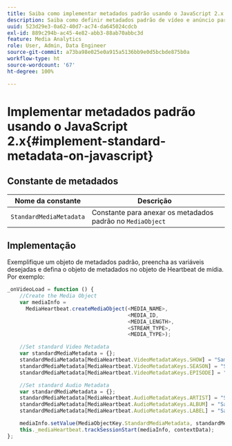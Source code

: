 ```yaml
---
title: Saiba como implementar metadados padrão usando o JavaScript 2.x
description: Saiba como definir metadados padrão de vídeo e anúncio para serem enviados com chamadas de rastreamento em aplicativos de navegador (JS 2.x).
uuid: 523d29e3-0a62-40d7-ac74-da645024cdcb
exl-id: 889c294b-ac45-4e82-abb3-88ab70abbc3d
feature: Media Analytics
role: User, Admin, Data Engineer
source-git-commit: a73ba98e025e0a915a5136bb9e0d5bcbde875b0a
workflow-type: ht
source-wordcount: '67'
ht-degree: 100%

---
```


# Implementar metadados padrão usando o JavaScript 2.x{#implement-standard-metadata-on-javascript}

## Constante de metadados

| Nome da constante | Descrição   |
| --- | --- |
| `StandardMediaMetadata` | Constante para anexar os metadados padrão no `MediaObject` |

## Implementação

Exemplifique um objeto de metadados padrão, preencha as variáveis desejadas e defina o objeto de metadados no objeto de Heartbeat de mídia. Por exemplo:

```js
_onVideoLoad = function () {
    //Create the Media Object   
    var mediaInfo =  
      MediaHeartbeat.createMediaObject(<MEDIA_NAME>,  
                                       <MEDIA_ID,  
                                       <MEDIA_LENGTH>,
                                       <STREAM_TYPE>,
                                       <MEDIA_TYPE>);

    //Set standard Video Metadata
    var standardMediaMetadata = {};     
    standardMediaMetadata[MediaHeartbeat.VideoMetadataKeys.SHOW] = "Sample Show";
    standardMediaMetadata[MediaHeartbeat.VideoMetadataKeys.SEASON] = "Sample Season";
    standardMediaMetadata[MediaHeartbeat.VideoMetadataKeys.EPISODE] = "Sample Episode";

    //Set standard Audio Metadata
    var standardMediaMetadata = {};     
    standardMediaMetadata[MediaHeartbeat.AudioMetadataKeys.ARTIST] = "Sample Artist";
    standardMediaMetadata[MediaHeartbeat.AudioMetadataKeys.ALBUM] = "Sample Album";
    standardMediaMetadata[MediaHeartbeat.AudioMetadataKeys.LABEL] = "Sample Label";

    mediaInfo.setValue(MediaObjectKey.StandardMediaMetadata, standardMediaMetadata);
    this._mediaHeartbeat.trackSessionStart(mediaInfo, contextData);
};
```
